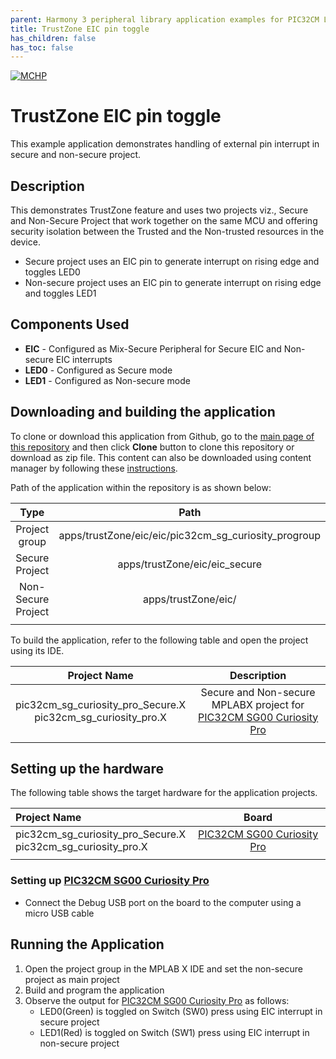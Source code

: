 ```yaml
---
parent: Harmony 3 peripheral library application examples for PIC32CM LE/LS family
title: TrustZone EIC pin toggle
has_children: false
has_toc: false
---
```


[![MCHP](https://www.microchip.com/ResourcePackages/Microchip/assets/dist/images/logo.png)](https://www.microchip.com)

# TrustZone EIC pin toggle

This example application demonstrates handling of external pin interrupt in secure and non-secure project.

## Description

This demonstrates TrustZone feature and uses two projects viz., Secure and Non-Secure Project that work together on the same
MCU and offering security isolation between the Trusted and the Non-trusted resources in the device.

- Secure project uses an EIC pin to generate interrupt on rising edge and toggles LED0
- Non-secure project uses an EIC pin to generate interrupt on rising edge and toggles LED1

## Components Used

- **EIC** - Configured as Mix-Secure Peripheral for Secure EIC and Non-secure EIC interrupts
- **LED0** - Configured as Secure mode
- **LED1** - Configured as Non-secure mode

## Downloading and building the application

To clone or download this application from Github, go to the [main page of this repository](https://github.com/Microchip-MPLAB-Harmony/csp_apps_pic32cm_sg_gc) and then click **Clone** button to clone this repository or download as zip file.
This content can also be downloaded using content manager by following these [instructions](https://github.com/Microchip-MPLAB-Harmony/contentmanager/wiki).

Path of the application within the repository is as shown below:

| Type        | Path                         |
|:-----------:|:----------------------------:|
| Project group | apps/trustZone/eic/eic/pic32cm_sg_curiosity_progroup |
|Secure Project|  apps/trustZone/eic/eic_secure |
|Non-Secure Project|  apps/trustZone/eic/ |
||||

To build the application, refer to the following table and open the project using its IDE.

| Project Name      | Description                                    |
| :-----------------: | :----------------------------------------------: |
| pic32cm_sg_curiosity_pro_Secure.X <br> pic32cm_sg_curiosity_pro.X | Secure and Non-secure MPLABX project for [PIC32CM SG00 Curiosity Pro]() |
|||

## Setting up the hardware

The following table shows the target hardware for the application projects.

| Project Name| Board|
|:---------|:---------:|
| pic32cm_sg_curiosity_pro_Secure.X <br> pic32cm_sg_curiosity_pro.X  | [PIC32CM SG00 Curiosity Pro]() |
|||

### Setting up [PIC32CM SG00 Curiosity Pro]()

- Connect the Debug USB port on the board to the computer using a micro USB cable

## Running the Application

1. Open the project group in the MPLAB X IDE and set the non-secure project as main project
2. Build and program the application
3. Observe the output for [PIC32CM SG00 Curiosity Pro]() as follows:
    - LED0(Green) is toggled on Switch (SW0) press using EIC interrupt in secure project
    - LED1(Red) is toggled on Switch (SW1) press using EIC interrupt in non-secure project    